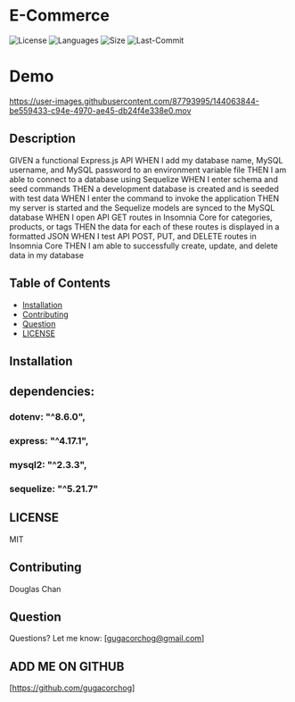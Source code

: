 # E-Commerce

![License](https://img.shields.io/github/license/gugacorchog/E-Commerce)
![Languages](https://img.shields.io/github/languages/top/gugacorchog/E-Commerce)
![Size](https://img.shields.io/github/repo-size/gugacorchog/E-Commerce?color=red)
![Last-Commit](https://img.shields.io/github/last-commit/gugacorchog/E-Commerce?color=pink)


# Demo



https://user-images.githubusercontent.com/87793995/144063844-be559433-c94e-4970-ae45-db24f4e338e0.mov




## Description 

GIVEN a functional Express.js API
WHEN I add my database name, MySQL username, and MySQL password to an environment variable file
THEN I am able to connect to a database using Sequelize
WHEN I enter schema and seed commands
THEN a development database is created and is seeded with test data
WHEN I enter the command to invoke the application
THEN my server is started and the Sequelize models are synced to the MySQL database
WHEN I open API GET routes in Insomnia Core for categories, products, or tags
THEN the data for each of these routes is displayed in a formatted JSON
WHEN I test API POST, PUT, and DELETE routes in Insomnia Core
THEN I am able to successfully create, update, and delete data in my database

## Table of Contents 

- [Installation](#installation)
- [Contributing](#contributing)
- [Question](#question) 
- [LICENSE](#License) 



## Installation

## dependencies: 
### dotenv: "^8.6.0",
### express: "^4.17.1",
### mysql2: "^2.3.3",
### sequelize: "^5.21.7"

## LICENSE

MIT

## Contributing
Douglas Chan 


## Question
Questions? Let me know:  [gugacorchog@gmail.com]

## ADD ME ON GITHUB 
[https://github.com/gugacorchog]
